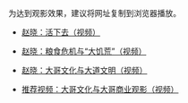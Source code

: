 为达到观影效果，建议将网址复制到浏览器播放。

* [赵晓：活下去（视频）](https://www.asuswebstorage.com/navigate/a/#/s/C7A28776F2504E368D3CC22793E004B6Y)

* [赵晓：粮食危机与“大饥荒”（视频）](https://www.asuswebstorage.com/navigate/a/#/s/8C2535D7026942CDA4DA5EC902DB5CDAY)

* [赵晓：大哥文化与大道文明（视频）](https://www.asuswebstorage.com/navigate/a/#/s/067524C913EF45F48D76F8D3FCBE4064Y)

* [推荐视频：大哥文化与大哥商业观影（视频）](https://www.asuswebstorage.com/navigate/a/#/s/88808FBC7BE049C3A27ACAA8DFD88F8FY)
